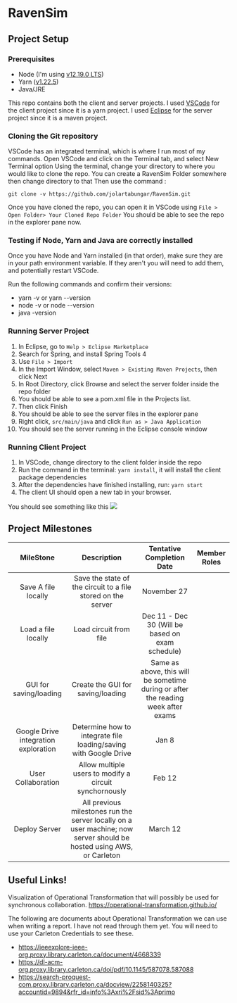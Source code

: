# RavenSim
## Project Setup
### Prerequisites
- Node (I'm using [v12.19.0 LTS](https://nodejs.org/en/))
- Yarn ([v1.22.5](https://classic.yarnpkg.com/en/docs/install#windows-stable))
- Java/JRE

This repo contains both the client and server projects.
I used [VSCode](https://code.visualstudio.com/) for the client project since it is a yarn project.
I used [Eclipse](https://www.eclipse.org/downloads/) for the server project since it is a maven project.

### Cloning the Git repository
VSCode has an integrated terminal, which is where I run most of my commands.
Open VSCode and click on the Terminal tab, and select New Terminal option
Using the terminal, change your directory to where you would like to clone the repo.
You can create a RavenSim Folder somewhere then change directory to that
Then use the command :

`
git clone -v https://github.com/jolartabungar/RavenSim.git
`

Once you have cloned the repo, you can open it in VSCode using `File > Open Folder> Your Cloned Repo Folder`
You should be able to see the repo in the explorer pane now.

### Testing if Node, Yarn and Java are correctly installed
Once you have Node and Yarn installed (in that order), make sure they are in your path environment variable.
If they aren't you will need to add them, and potentially restart VSCode.

Run the following commands and confirm their versions:
- yarn -v or yarn --version
- node -v or node --version
- java -version

### Running Server Project
1. In Eclipse, go to `Help > Eclipse Marketplace`
2. Search for Spring, and install Spring Tools 4
3. Use `File > Import`
4. In the Import Window, select `Maven > Existing Maven Projects`, then click Next
5. In Root Directory, click Browse and select the server folder inside the repo folder
6. You should be able to see a pom.xml file in the Projects list.
7. Then click Finish
8. You should be able to see the server files in the explorer pane
9. Right click, `src/main/java` and click `Run as > Java Application`
10. You should see the server running in the Eclipse console window

### Running Client Project
1. In VSCode, change directory to the client folder inside the repo
2. Run the command in the terminal: `yarn install`, it will install the client package dependencies
3. After the dependencies have finished installing, run: `yarn start`
4. The client UI should open a new tab in your browser.

You should see something like this ![](https://github.com/jolartabungar/RavenSim/blob/master/images/example_setup.PNG)

## Project Milestones
|               MileStone              |                                                      Description                                                     | Tentative Completion Date | Member Roles |
|:------------------------------------:|:--------------------------------------------------------------------------------------------------------------------:|:-------------------------:|:------------:|
|          Save A file locally         |                             Save the state of the circuit to a file stored on the server                             |        November 27        |              |
|          Load a file locally         |                                                Load circuit from file                                                |      Dec 11 - Dec 30 (Will be based on exam schedule)     |              |
|        GUI for saving/loading        |                                           Create the GUI for saving/loading                                          |       Same as above, this will be sometime during or after the reading week after exams                    |              |
| Google Drive integration exploration |                           Determine how to integrate file loading/saving with Google Drive                           |           Jan 8           |              |
|          User Collaboration          |                                Allow multiple users to modify a circuit synchornously                                |           Feb 12          |              |
|             Deploy Server            | All previous milestones run the server locally on a user machine; now server should be hosted using AWS, or Carleton |          March 12         |              |

## Useful Links!
Visualization of Operational Transformation that will possibly be used for synchronous collaboration.
https://operational-transformation.github.io/

The following are documents about Operational Transformation we can use when writing a report. I have not read through them yet. 
You will need to use your Carleton Credentials to see these.
- https://ieeexplore-ieee-org.proxy.library.carleton.ca/document/4668339
- https://dl-acm-org.proxy.library.carleton.ca/doi/pdf/10.1145/587078.587088
- https://search-proquest-com.proxy.library.carleton.ca/docview/2258140325?accountid=9894&rfr_id=info%3Axri%2Fsid%3Aprimo

